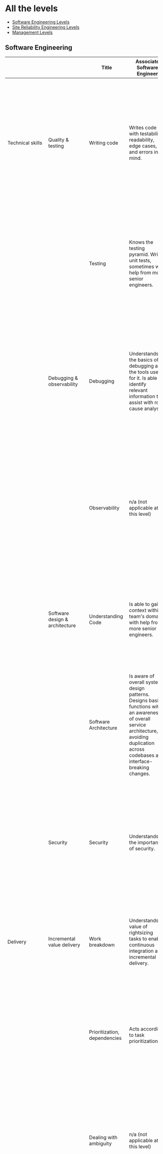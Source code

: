 # All the levels

 * [Software Engineering Levels](#Software-Engineering)
 * [Site Reliability Engineering Levels](#Site-Reliability-Engineering)
 * [Management Levels](#Management)
 
## Software Engineering

|                  	|                                	| Title                                	| Associate Software Engineer                                                                                                                                                                                                    	| Software Engineer                                                                                                                                                                                                                                                                                                                  	| Senior Software Engineer                                                                                                                                                                                                                                                                                                                  	| Staff Software Engineer                                                                                                                                                                                                                                                                                                                                                  	|
|------------------	|--------------------------------	|--------------------------------------	|--------------------------------------------------------------------------------------------------------------------------------------------------------------------------------------------------------------------------------	|------------------------------------------------------------------------------------------------------------------------------------------------------------------------------------------------------------------------------------------------------------------------------------------------------------------------------------	|-------------------------------------------------------------------------------------------------------------------------------------------------------------------------------------------------------------------------------------------------------------------------------------------------------------------------------------------	|--------------------------------------------------------------------------------------------------------------------------------------------------------------------------------------------------------------------------------------------------------------------------------------------------------------------------------------------------------------------------	|
| Technical skills 	| Quality & testing              	| Writing code                         	| Writes code with testability, readability, edge cases, and errors in mind.                                                                                                                                                     	| Consistently writes functions that are easily testable, easily understood by other developers, and accounts for edge cases and errors. Uses docstrings effectively.                                                                                                                                                                	| Consistently writes production-ready code that is easily testable, easily understood by other developers, and accounts for edge cases and errors. Understands when it is appropriate to leave comments, but biases towards self-documenting code.                                                                                         	| Consistently writes production-ready code that is easily testable, easily understood by other developers, and accounts for edge cases and errors. Understands when it is appropriate to leave comments, but biases towards self-documenting code.                                                                                                                        	|
|                  	|                                	| Testing                              	| Knows the testing pyramid. Writes unit tests, sometimes with help from more senior engineers.                                                                                                                                  	| Understands the testing pyramid, writes unit tests in accordance with it, as well as higher level tests with help from more senior engineers. Always tests expected edge cases and errors as well as the happy path.                                                                                                               	| Understands the testing pyramid, and writes unit tests as well as higher level tests in accordance with it. Always writes tests to handle expected edge cases and errors gracefully, as well as happy paths.                                                                                                                              	| Understands their team's testing approach, and uses quality metrics to identify gaps. Works with their team to recommend solutions that are in accordance with accepted testing frameworks and the testing pyramid.                                                                                                                                                      	|
|                  	| Debugging & observability      	| Debugging                            	| Understands the basics of debugging and the tools used for it. Is able to identify relevant information to assist with root cause analysis.                                                                                    	| Uses a systematic approach to debug issues located within their team's sphere of ownership. Is able to interpret data to build and test proposed solutions to issues identified in root cause analyses.                                                                                                                            	| Proficient at using systematic debugging to diagnose issues located within their team's sphere of ownership. Uses systematic debugging to diagnose cross service issues, and is able to draw informed conclusions sometimes with incomplete data.                                                                                         	| Proficient at using systematic debugging to diagnose all issues within the scope of their domain.                                                                                                                                                                                                                                                                        	|
|                  	|                                	| Observability                        	| n/a (not applicable at this level)                                                                                                                                                                                             	| Is aware of the organization's monitoring philosophy and the operational data for their team’s domain.                                                                                                                                                                                                                             	| Is aware of the organization's monitoring philosophy. Helps tune and change the monitoring on their team accordingly. Is aware of the operational data for their team’s domain and uses it as a basis for suggesting stability and performance improvements.                                                                              	| Drives monitoring work on their team based on the organization's monitoring philosophy. Is aware of the operational data for their team’s domain and uses it as a basis for driving changes to the team's services to achieve stability and performance improvements.                                                                                                    	|
|                  	| Software design & architecture 	| Understanding Code                   	| Is able to gain context within team's domain with help from more senior engineers.                                                                                                                                             	| Understands a portion of the team's domain, can gain sufficient context to work productively in that portion.                                                                                                                                                                                                                      	| Understands their team's domain at a high level and can gather sufficient context to work productively within it. Has expertise in a portion of their team's domain.                                                                                                                                                                      	| Has expertise in their team's domain, including the breadth of services, how they interact, and data flows between systems. Understands adjacent domains as they affect their team.                                                                                                                                                                                      	|
|                  	|                                	| Software Architecture                	| Is aware of overall system design patterns. Designs basic functions with an awareness of overall service architecture, avoiding duplication across codebases and interface-breaking changes.                                   	| Designs functions that are aligned with the overall system design patterns.                                                                                                                                                                                                                                                        	| Consistently designs code that is aligned with the overall system design patterns. Utilizes abstractions and code isolation effectively.                                                                                                                                                                                                  	| Engineers services and systems using well accepted design patterns to allow for iterative, autonomous development and future scaling. Anticipates future use cases and makes design decisions that minimize the cost of future changes.                                                                                                                                  	|
|                  	| Security                       	| Security                             	| Understands the importance of security.                                                                                                                                                                                        	| Understands the importance of security. Utilizes this knowledge to ask more senior engineers for help on making decisions that may have security implications.                                                                                                                                                                     	| Approaches all engineering work with a security lens. Actively looks for security vulnerabilities both in the code and when providing peer reviews.                                                                                                                                                                                       	| Actively works with the security team, as well as their own team, to refine their team's approach to security based on the organization's security strategy. Fosters a security first mindset within their own team, and leads by example.                                                                                                                               	|
| Delivery         	| Incremental value delivery     	| Work breakdown                       	| Understands value of rightsizing tasks to enable continuous integration and incremental delivery.                                                                                                                              	| Before beginning work, ensures that tasks are appropriately sized for continuous integration and incremental delivery with help from teammates and manager.                                                                                                                                                                        	| Reviews tasks critically and ensures they’re appropriately sized for continuous integration and incremental delivery.                                                                                                                                                                                                                     	| Reviews epics and projects critically and ensures they’re appropriately broken down and prioritized, and well understood by the team.                                                                                                                                                                                                                                    	|
|                  	|                                	| Prioritization, dependencies         	| Acts according to task prioritization.                                                                                                                                                                                         	| Understands and acts according to task prioritization. Notes dependencies.                                                                                                                                                                                                                                                         	| Ensures tasks are prioritized correctly, and that dependencies are noted.                                                                                                                                                                                                                                                                 	| Ensures dependencies are noted and well understood by the team, at both the task and epic level. Works within their team to foster a culture of priority setting and urgency in alignment with organizational strategy.                                                                                                                                                  	|
|                  	|                                	| Dealing with ambiguity               	| n/a (not applicable at this level)                                                                                                                                                                                             	| Usually handles risk, change, and uncertainty within their personal scope of work effectively. Usually decides and acts responsibly without having the total picture during routine business, and when in high pressure situations.                                                                                                	| Handles risk, change, and uncertainty within their personal scope of work effectively. Decides and acts responsibly without having the total picture during routine business and when in high pressure situations.                                                                                                                        	| Effectively handles risk, change, and uncertainty within their team. Decides and acts responsibly in their work with their team without having the total picture during routine business, as well as when in high pressure situations.                                                                                                                                   	|
|                  	| Self-organization              	| Reliability, delivery accountability 	| Has daily conversation with the team about the progress of their work. Delivers on commitments with a sense of urgency.                                                                                                        	| Commits to a realistic amount of work, and works with their teammates both to ensure they understand priority and urgency, and to deliver upon them accordingly. Escalates any blockers, delays, and cost ballooning to their team daily. Clarifies expectations with their teammates.                                             	| Ensures their commitments are realistic, understands their priority and urgency, and delivers upon them accordingly. Anticipates and communicates blockers, delays, and cost ballooning for their work before they require escalation. Ensures expectations within their team are clarified between all parties involved.                 	| Anticipates and communicates blockers, delays, and cost ballooning within their team’s projects, before they require escalation. Ensures expectations with their team and external stakeholders are clarified between all parties involved.                                                                                                                              	|
|                  	|                                	| Economic thinking                    	| Understands the importance of weighing cost and value in decision making. Asks more senior engineers for help in applying this type of thinking to their work.                                                                 	| When taking action, weighs cost and value in order to take the most economic action with help from more senior engineers. Sometimes uses this type of thinking to make suggestions to teammates.                                                                                                                                   	| When taking action, weighs cost and value in order to take the most economic action. Uses this thinking in their own work, and to make suggestions to teammates.                                                                                                                                                                          	| When taking action, weighs cost and value in order to take the most economic action. Uses this thinking in their own work, and to foster a culture within their team where people apply economic thinking to make timely decisions.                                                                                                                                      	|
| Communication    	| Feedback                       	| Delivering Feedback                  	| Understands how to deliver praise and constructive feedback in a useful manner.                                                                                                                                                	| Delivers praise and constructive feedback to their team, teammates, and manager in a useful manner.                                                                                                                                                                                                                                	| Delivers praise and constructive feedback to their team, teammates, and manager in a useful manner. Delivers feedback to their team's business stakeholders when opportunities arise.                                                                                                                                                     	| Fosters a culture of delivering praise and constructive feedback within their team and team's respective business stakeholders. Actively demonstrates these behaviours.                                                                                                                                                                                                  	|
|                  	|                                	| Seeking and receiving feedback       	| Actively seeks out feedback from their teammates and manager, and works to use feedback that they receive as a tool for growth.                                                                                                	| Actively seeks out feedback from their teammates and manager, and works to use feedback that they receive as a tool for growth.                                                                                                                                                                                                    	| Actively seeks out feedback from their teammates and manager, and works to use feedback that they receive as a tool for growth.                                                                                                                                                                                                           	| Works within their team and with its business stakeholders to foster a culture of seeking out feedback and using it as a tool for growth. Actively demonstrates these behaviours.                                                                                                                                                                                        	|
|                  	| Communication                  	| Effective communication              	| Communicates effectively, clearly, concisely and in an audience-oriented way, in written and verbal form. Actively listens to others and ensures they are understood. Pays attention to nonverbal communication.               	| Usually communicates effectively, clearly, concisely and in an audience-oriented way in written and verbal form both technical and non technical subjects, to their teammates. Actively listens to others and ensures they are understood. Pays attention to nonverbal communication.                                              	| Communicates effectively, clearly, concisely in written and verbal form both technical and non technical subjects, and in an audience-oriented way. Actively listens to others and ensures they are understood. Pays attention to nonverbal communication.                                                                                	| Is able to communicate effectively with a diverse team. Fosters a culture of clear, concise, effective, audience-oriented communication on their team, ensuring teammates actively listen to others and are understood. Actively demonstrates these behaviours. Pays attention to nonverbal communication.                                                               	|
|                  	|                                	| Knowledge Sharing                    	| Understands their area of work and shares their knowledge frequently with their teammates.                                                                                                                                     	| Understands their work domain, shares their knowledge frequently with their teammates and contributes to their team's documentation. Watches out for opportunities to share knowledge.                                                                                                                                             	| Understands their team's domain, shares their knowledge frequently with their teammates and contributes to their team's documentation. Watches out for opportunities to share knowledge and encourages others to do the same.                                                                                                             	| Fosters a culture of documentation and knowledge sharing within their team and with their team's business stakeholders; actively demonstrates these behaviors.                                                                                                                                                                                                           	|
|                  	| Collaboration                  	| Teamwork                             	| Helps their teammates when requested. Gives or shares credit where due.                                                                                                                                                        	| When requested, helps their teammates overcome obstacles, resolve blockers, and complete work tasks. Gives or shares credit where due.                                                                                                                                                                                             	| Sometimes helps their teammates overcome obstacles, resolve blockers, and complete work tasks. Defaults to training teammates how to solve issues for themselves rather than simply solving the matter on their behalf. Gives or shares credit where due.                                                                                 	| Consistently helps their teammates overcome obstacles, resolve blockers, and complete work tasks. Defaults to training teammates how to solve issues for themselves rather than simply solving the matter on their behalf. Gives or shares credit where due.                                                                                                             	|
|                  	|                                	| Relationship building                	| Works to build strong relationships with their teammates and manager.                                                                                                                                                          	| Works to build strong relationships with their teammates, manager, and product counterpart.                                                                                                                                                                                                                                        	| Works to build strong relationships with their teammates, manager, as well as their teams' relevant business stakeholders.                                                                                                                                                                                                                	| Works to build and improve strong relationships with their teammates, manager, their teams' relevant business stakeholders, and senior engineers across the organization. Leverages relationships to better plan for and position their team.                                                                                                                            	|
|                  	|                                	| Handling disagreement                	| Openly shares their opinions and contributes to discussions in a respectful manner. Works with teammates to resolve disagreement in a healthy manner. Is open to changing their perspective and plans based on others' input.  	| Openly shares their opinions and contributes to discussions in a respectful manner. Approaches disagreement with their teammates non-defensively with inquisitiveness. Uses contradictory opinions as a basis for constructive, productive conversations. Is open to changing their perspective and plans based on others' input.  	| Encourages their teammates to openly share their opinions and contribute to discussions in a respectful manner. Approaches disagreement non-defensively with inquisitiveness. Uses contradictory opinions as a basis for constructive, productive conversations. Is open to changing their perspective and plans based on others' input.  	| Fosters a culture within their team where people are encouraged to share their opinions and contribute to discussions in a respectful manner, approach disagreement non-defensively with inquisitiveness, and use contradictory opinions as a basis for constructive, productive conversations. Is open to changing their perspective and plans based on others' input.  	|
| Leadership       	| Decision making                	| Decision making                      	| Understands the impact of biases on decision making. Understands accountability.                                                                                                                                               	| Strives to be objective and reflects on their own biases when making decisions. Holds themselves accountable for decision and outcomes.                                                                                                                                                                                            	| Strives to be objective and reflects on their own biases when making decisions. Holds themselves accountable for decision and outcomes.                                                                                                                                                                                                   	| Takes ownership of decisions made in their team by helping their teammates make clear decisions in alignment with organizational goals, backing decisions made, and taking responsibility for their success. Raises awareness for how biases impact decisions and ensures accountability is practiced within their team. Demonstrates these behaviours themselves.       	|
|                  	| Driving alignment              	| Driving alignment                    	| Contributes to conversations based on organizational strategy and principles with their teammates when appropriate. Strongly oriented towards goals and works towards their team's goals.                                      	| Has conversations based on organizational strategy and principles with their teammates when appropriate. Strongly oriented towards goals and works towards their team's goals.                                                                                                                                                     	| Has conversations based on organizational strategy and principles with their teammates when appropriate to ensure team alignment. Strongly oriented towards goals and ensures their team is continuously working towards their shared goals.                                                                                              	| Fosters a culture within their team of having conversations based on organizational strategy and principles to create alignment. Strongly oriented towards goals and ensures their team is continuously working towards their goals.                                                                                                                                     	|
|                  	| Process thinking               	| Process thinking                     	| Understands their team's practices and processes.                                                                                                                                                                              	| Sometimes thinks about team practices and processes and discusses improvements with team.                                                                                                                                                                                                                                          	| Regularly thinks about team practices and processes and discusses improvements with team.                                                                                                                                                                                                                                                 	| Thinks about team practices and processes and regularly discusses improvements with their team. Sometimes collaborates with others to improve organizational practices and processes.                                                                                                                                                                                    	|
|                  	| Facilitation                   	| Facilitation                         	|                                                                                                                                                                                                                                	|                                                                                                                                                                                                                                                                                                                                    	| Facilitates discussions within their team, ensuring that everyone has an opportunity to share their opinion and be heard, and that discussion outcomes tie to stated goals. Encourages quiet participants and ensures no one person dominates the conversation.                                                                           	| Facilitates discussions within their team, ensuring that everyone has an opportunity to share their opinion and be heard, and that discussion outcomes tie to stated goals. Encourages quiet participants and ensures no one person dominates the conversation.                                                                                                          	|
|                  	| Mentoring                      	| Mentoring                            	| Seeks out mentorship to grow their own experience.                                                                                                                                                                             	| Seeks out mentorship to grow their own experience. Sometimes mentors their teammates in an open, respectful, flexible, empathetic manner.                                                                                                                                                                                          	| Mentors their teammates in an open, respectful, flexible, empathetic manner. Seeks out mentoring opportunities specifically to create team redundancy and backfill ability.                                                                                                                                                               	| Mentors their teammates in an open, respectful, flexible, empathetic manner. Seeks out mentoring opportunities specifically to create team redundancy and backfill ability. Mentors members of other teams as needed.                                                                                                                                                    	|
| Strategic Impact 	| Business Acumen & Strategy     	| Business acumen                      	| Has a basic understanding of their team's domain.                                                                                                                                                                              	| Has a basic understanding of their team's domain, and how it contributes to overall business strategy.                                                                                                                                                                                                                             	| Has a thorough understanding of their team's domain, and how it contributes to overall business strategy. Has a basic understanding of adjacent teams' business domains.                                                                                                                                                                  	| Has a thorough understanding of their team's domain, strategy, and how it maps to overall market trends. Has a thorough understanding of adjacent teams' strategies and how they map to their team and interaction points.                                                                                                                                               	|
|                  	|                                	| Strategic work                       	| n/a (not applicable at this level)                                                                                                                                                                                             	| Understands the organization's engineering strategy.                                                                                                                                                                                                                                                                               	| Understands the organization's engineering strategy. Usually involved in discussions about the implications for their team.                                                                                                                                                                                                               	| Collaborates and decides on their team's engineering work based on organization's engineering strategy, together with their teammates and senior engineers. Sometimes involved in work on organizational engineering strategy.                                                                                                                                           	|
|                  	|                                	| Product Thinking                     	| Understands basic utility of the product.                                                                                                                                                                                      	| Understands product area of focus, how it fits into the overall business, and sometimes makes improvement suggestions for it.                                                                                                                                                                                                      	| Thoroughly understands the business model in relation to their current product focus area. Sometimes participates in roadmap feedback with product team. Looks for opportunities to simplify product & technical design.                                                                                                                  	| Evaluates and creates new product features in collaboration with the product team. Regularly participates in the creation of the team roadmap and ensuing feedback. Simplifies product and technical design through proactive conversations.                                                                                                                             	|

## Site Reliability Engineering {#SRE}

|                  	|                                	| Title                                   	| Associate SRE                                                                                                                                                                                                                  	| SRE                                                                                                                                                                                                                                                                                                                                	| Senior SRE                                                                                                                                                                                                                                                                                                                                	|
|------------------	|--------------------------------	|-----------------------------------------	|--------------------------------------------------------------------------------------------------------------------------------------------------------------------------------------------------------------------------------	|------------------------------------------------------------------------------------------------------------------------------------------------------------------------------------------------------------------------------------------------------------------------------------------------------------------------------------	|-------------------------------------------------------------------------------------------------------------------------------------------------------------------------------------------------------------------------------------------------------------------------------------------------------------------------------------------	|
| Technical skills 	| Quality & testing              	| Writing code                            	| Writes code with testability and readability in mind.                                                                                                                                                                          	| Consistently writes functions that are easily testable, easily understood by other developers, and accounts for edge cases and errors. Uses docstrings effectively.                                                                                                                                                                	| Consistently writes production-ready code that is easily testable, easily understood by other developers, and accounts for edge cases and errors. Understands when it is appropriate to leave comments, but biases towards self-documenting code.                                                                                         	|
|                  	|                                	| Testing and documentation               	| Knows the testing pyramid. Writes unit tests, sometimes with help from more senior engineers.                                                                                                                                  	| Understands the testing pyramid, writes unit tests in accordance with it, as well as higher level tests with help from more senior engineers. Always tests expected edge cases and errors as well as the happy path.                                                                                                               	| Understands the testing pyramid, and writes unit tests as well as higher level tests in accordance with it. Always writes tests to handle expected edge cases and errors gracefully, as well as happy paths.                                                                                                                              	|
|                  	| Debugging & observability      	| Debugging                               	| Understands the basics of debugging and the tools used for it. Is able to identify relevant information to assist with root cause analysis.                                                                                    	| Uses a systematic approach to debug issues located within their team's sphere of ownership. Is able to interpret data to build and test proposed solutions to issues identified in root cause analyses.                                                                                                                            	| Proficient at using systematic debugging to diagnose issues located within their team's sphere of ownership. Uses systematic debugging to diagnose cross service issues, and is able to draw informed conclusions sometimes with incomplete data.                                                                                         	|
|                  	|                                	| Observability                           	| Basic knowledge of systems and application monitoring.                                                                                                                                                                         	| Is aware of the organization's monitoring philosophy and the operational data for their team’s domain.                                                                                                                                                                                                                             	| Is aware of the organization's monitoring philosophy. Helps tune and change the monitoring on their team accordingly. Is aware of the operational data for their team’s domain and uses it as a basis for suggesting stability and performance improvements.                                                                              	|
|                  	| Software design & architecture 	| Understanding Code                      	| Is able to gain context within team's domain with help from more senior engineers.                                                                                                                                             	| Understands a portion of the team's domain, can gain sufficient context to work productively in that portion.                                                                                                                                                                                                                      	| Understands their team's domain at a high level and can gather sufficient context to work productively within it. Has expertise in a portion of their team's domain.                                                                                                                                                                      	|
|                  	|                                	| Infrastructure / Software Architecture  	| Is aware of overall infrastructure architecture. Writes basic scripts with an awareness of overall service architecture, avoiding duplication across codebases and infrastructure-breaking changes.                            	| Designs functions that are aligned with the overall system design patterns.                                                                                                                                                                                                                                                        	| Consistently designs code that is aligned with the overall system design patterns. Utilizes abstractions and code isolation effectively.                                                                                                                                                                                                  	|
|                  	| Security                       	| Security                                	| Understands the importance of security.                                                                                                                                                                                        	| Understands the importance of security. Utilizes this knowledge to ask more senior engineers for help on making decisions that may have security implications.                                                                                                                                                                     	| Approaches all engineering work with a security lens. Actively looks for security vulnerabilities both in the code and when providing peer reviews.                                                                                                                                                                                       	|
| Delivery         	| Incremental value delivery     	| Work breakdown                          	| Ability to understand when a task goes beyond skill set.                                                                                                                                                                       	| Before beginning work, ensures that tasks are appropriately sized for continuous integration and incremental delivery with help from teammates and manager.                                                                                                                                                                        	| Reviews tasks critically and ensures they’re appropriately sized for continuous integration and incremental delivery.                                                                                                                                                                                                                     	|
|                  	|                                	| Prioritization, dependencies            	| Acts according to task prioritization.                                                                                                                                                                                         	| Understands and acts according to task prioritization. Notes dependencies.                                                                                                                                                                                                                                                         	| Ensures tasks are prioritized correctly, and that dependencies are noted.                                                                                                                                                                                                                                                                 	|
|                  	|                                	| Dealing with ambiguity                  	| Reaches out to team with questions when unsure of expectations or work.                                                                                                                                                        	| Usually handles risk, change, and uncertainty within their personal scope of work effectively. Usually decides and acts responsibly without having the total picture during routine business, and when in high pressure situations.                                                                                                	| Handles risk, change, and uncertainty within their personal scope of work effectively. Decides and acts responsibly without having the total picture during routine business and when in high pressure situations.                                                                                                                        	|
|                  	| Self-organization              	| Reliability, delivery, accountability   	| Has daily conversation with the team about the progress of their work. Delivers on commitments with a sense of urgency.                                                                                                        	| Commits to a realistic amount of work, and works with their teammates both to ensure they understand priority and urgency, and to deliver upon them accordingly. Escalates any blockers, delays, and cost ballooning to their team daily. Clarifies expectations with their teammates.                                             	| Ensures their commitments are realistic, understands their priority and urgency, and delivers upon them accordingly. Anticipates and communicates blockers, delays, and cost ballooning for their work before they require escalation. Ensures expectations within their team are clarified between all parties involved.                 	|
|                  	|                                	| Economic thinking                       	| Understands the importance of weighing cost and value in decision making. Asks more senior engineers for help in applying this type of thinking to their work.                                                                 	| When taking action, weighs cost and value in order to take the most economic action with help from more senior engineers. Sometimes uses this type of thinking to make suggestions to teammates.                                                                                                                                   	| When taking action, weighs cost and value in order to take the most economic action. Uses this thinking in their own work, and to make suggestions to teammates.                                                                                                                                                                          	|
| Communication    	| Feedback                       	| Delivering Feedback                     	| Understands how to deliver praise and constructive feedback in a useful manner.                                                                                                                                                	| Delivers praise and constructive feedback to their team, teammates, and manager in a useful manner.                                                                                                                                                                                                                                	| Delivers praise and constructive feedback to their team, teammates, and manager in a useful manner. Delivers feedback to their team's business stakeholders when opportunities arise.                                                                                                                                                     	|
|                  	|                                	| Seeking and receiving feedback          	| Actively seeks out feedback from their teammates and manager, and works to use feedback that they receive as a tool for growth.                                                                                                	| Actively seeks out feedback from their teammates and manager, and works to use feedback that they receive as a tool for growth.                                                                                                                                                                                                    	| Actively seeks out feedback from their teammates and manager, and works to use feedback that they receive as a tool for growth.                                                                                                                                                                                                           	|
|                  	| Communication                  	| Effective communication                 	| Communicates effectively, clearly, concisely and in an audience-oriented way, in written and verbal form. Actively listens to others and pays attention to nonverbal communication.                                            	| Usually communicates effectively, clearly, concisely and in an audience-oriented way in written and verbal form both technical and non technical subjects, to their teammates. Actively listens to others and ensures they are understood. Pays attention to nonverbal communication.                                              	| Communicates effectively, clearly, concisely in written and verbal form both technical and non technical subjects, and in an audience-oriented way. Actively listens to others and ensures they are understood. Pays attention to nonverbal communication.                                                                                	|
|                  	|                                	| Knowledge Sharing                       	| Understands their area of work and shares their knowledge frequently with their teammates.                                                                                                                                     	| Understands their work domain, shares their knowledge frequently with their teammates and contributes to their team's documentation. Watches out for opportunities to share knowledge.                                                                                                                                             	| Understands their team's domain, shares their knowledge frequently with their teammates and contributes to their team's documentation. Watches out for opportunities to share knowledge and encourages others to do the same.                                                                                                             	|
|                  	| Collaboration                  	| Teamwork                                	| Helps their teammates when requested. Gives or shares credit where due.                                                                                                                                                        	| Helps their teammates overcome obstacles, resolve blockers, and complete work tasks. Gives or shares credit where due.                                                                                                                                                                                                             	| Helps guide their teammates in overcoming obstacles, resolving blockers, and completing work tasks. Defaults to training teammates how to solve issues for themselves rather than simply solving the matter on their behalf. Gives or shares credit where due.                                                                            	|
|                  	|                                	| Relationship building                   	| Works to build strong relationships with their teammates and manager.                                                                                                                                                          	| Works to build strong relationships with their teammates, manager, and product counterpart(s).                                                                                                                                                                                                                                     	| Works to build strong relationships with their teammates, manager, as well as their teams' relevant business stakeholders. Approachable to newer and mid-level engineers and acts as a point of contact for people outside the team.                                                                                                      	|
|                  	|                                	| Handling disagreement                   	| Openly shares their opinions and contributes to discussions in a respectful manner. Works with teammates to resolve disagreement in a healthy manner. Is open to changing their perspective and plans based on others' input.  	| Openly shares their opinions and contributes to discussions in a respectful manner. Approaches disagreement with their teammates non-defensively with inquisitiveness. Uses contradictory opinions as a basis for constructive, productive conversations. Is open to changing their perspective and plans based on others' input.  	| Encourages their teammates to openly share their opinions and contribute to discussions in a respectful manner. Approaches disagreement non-defensively with inquisitiveness. Uses contradictory opinions as a basis for constructive, productive conversations. Is open to changing their perspective and plans based on others' input.  	|
| Leadership       	| Decision making                	| Decision making                         	| May understand the impact of biases on decision making. Understands accountability.                                                                                                                                            	| Strives to be objective and reflects on their own biases when making decisions. Holds themselves accountable for decisions and outcomes.                                                                                                                                                                                           	| Strives to be objective and reflects on their own biases when making decisions. Holds themselves accountable for decisions and outcomes. Asks questions and facilitates the decision making process for the team.                                                                                                                         	|
|                  	| Driving alignment              	| Driving alignment                       	| Contributes to conversations based on Platform strategy and principles with their teammates when appropriate. Strongly oriented towards goals and works towards their team's goals.                                            	| Starts conversations based on organizational strategy and principles with their teammates when appropriate. Strongly oriented towards goals and works towards their team's goals.                                                                                                                                                  	| Facilitates conversations based on organizational strategy and principles with their teammates when appropriate to ensure team alignment. Strongly oriented towards goals and ensures their team is continuously working towards their shared goals.                                                                                      	|
|                  	| Process thinking               	| Process thinking                        	| Understands their team's practices and processes. For incident management, understand the responsibilities of the infrastructure team and the process for communicating to the rest of the org.                                	| Regularly thinks about team practices and processes and discusses improvements with team.                                                                                                                                                                                                                                          	| Regularly thinks about and suggests improvements to team practices and processes and discusses improvements with team.                                                                                                                                                                                                                    	|
|                  	| Facilitation                   	| Facilitation                            	| n/a (not applicable at this level)                                                                                                                                                                                             	| Occasionally facilitates discussions within their team, ensuring that everyone has an opportunity to share their opinion and be heard, and that discussion outcomes tie to stated goals. Encourages quiet participants and ensures no one person dominates the conversation.                                                       	| Facilitates discussions inside and outside team, ensuring that everyone has an opportunity to share their opinion and be heard, and that discussion outcomes tie to stated goals. Encourages quiet participants and ensures no one person dominates the conversation. Ensures relevant parties are included in discussions.               	|
|                  	| Mentoring                      	| Mentoring                               	| Seeks out mentorship to grow their own experience.                                                                                                                                                                             	| Seeks out mentorship to grow their own experience. Sometimes mentors their teammates in an open, respectful, flexible, empathetic manner.                                                                                                                                                                                          	| Mentors their teammates in an open, respectful, flexible, empathetic manner. Seeks out mentoring opportunities specifically to reduce knowledge / skill silos. Facilitates cross-functional mentorship, connecting people with mentors from different teams and vice versa.                                                               	|
| Strategic Impact 	| Business & Team Strategy       	| Business strategy                       	| Has basic understanding of the company strategy                                                                                                                                                                                	| Understands the organization's engineering strategy.                                                                                                                                                                                                                                                                               	| Has a thorough understanding of their team's domain, and how it contributes to overall business strategy. Has a basic understanding of adjacent teams' business domains.                                                                                                                                                                  	|
|                  	|                                	| Team strategy                           	| Has a basic understanding of their team's domain.                                                                                                                                                                              	| Has a basic understanding of their team's domain, and how it contributes to overall business strategy.                                                                                                                                                                                                                             	| Understands the organization's engineering strategy. Usually involved in discussions about the implications for their team (team strategy, roadmapping).                                                                                                                                                                                  	|
|                  	|                                	| Platform Thinking                       	| Understands basic utility of the Platform.                                                                                                                                                                                     	| Understands Platform area of focus, how it fits into the overall business, and sometimes makes improvement suggestions for it.                                                                                                                                                                                                     	| Thoroughly understands the business model in relation to their current platform focus area. Usually participates in roadmap feedback with their team. Looks for opportunities to simplify platform & technical design.                                                                                                                    	|